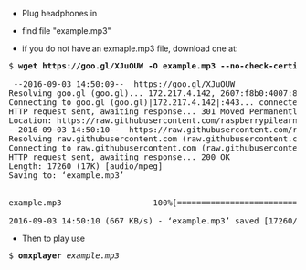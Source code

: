 - Plug headphones in
- find file "example.mp3"

- if you do not have an exmaple.mp3 file, download one at:   

<pre>
$ <b>wget https://goo.gl/XJuOUW -O example.mp3 --no-check-certificate</b>  

 --2016-09-03 14:50:09--  https://goo.gl/XJuOUW
Resolving goo.gl (goo.gl)... 172.217.4.142, 2607:f8b0:4007:808::200e
Connecting to goo.gl (goo.gl)|172.217.4.142|:443... connected.
HTTP request sent, awaiting response... 301 Moved Permanently
Location: https://raw.githubusercontent.com/raspberrypilearning/burping-jelly-baby/master/sounds/la.mp3 [following]
--2016-09-03 14:50:10--  https://raw.githubusercontent.com/raspberrypilearning/burping-jelly-baby/master/sounds/la.mp3
Resolving raw.githubusercontent.com (raw.githubusercontent.com)... 151.101.48.133
Connecting to raw.githubusercontent.com (raw.githubusercontent.com)|151.101.48.133|:443... connected.
HTTP request sent, awaiting response... 200 OK
Length: 17260 (17K) [audio/mpeg]
Saving to: ‘example.mp3’


example.mp3                   100%[===================================================>]  16.86K  --.-KB/s   in 0.03s  

2016-09-03 14:50:10 (667 KB/s) - ‘example.mp3’ saved [17260/17260]
</pre>

- Then to play use
<pre>
$ <b>omxplayer</b> <em>example.mp3</em>
</pre>
